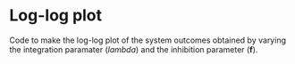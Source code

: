 # Log-log plot

Code to make the log-log plot of the system outcomes obtained by varying the integration paramater ($lambda$) and the inhibition parameter (**f**).
